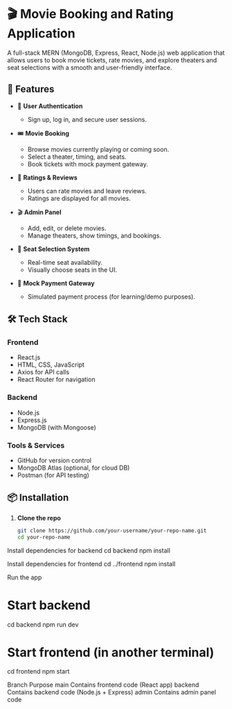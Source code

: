 # 🎬 Movie Booking and Rating Application

A full-stack MERN (MongoDB, Express, React, Node.js) web application that allows users to book movie tickets, rate movies, and explore theaters and seat selections with a smooth and user-friendly interface.

## 🚀 Features

- 🔐 **User Authentication**
  - Sign up, log in, and secure user sessions.

- 🎟️ **Movie Booking**
  - Browse movies currently playing or coming soon.
  - Select a theater, timing, and seats.
  - Book tickets with mock payment gateway.

- 🌟 **Ratings & Reviews**
  - Users can rate movies and leave reviews.
  - Ratings are displayed for all movies.

- 🎬 **Admin Panel**
  - Add, edit, or delete movies.
  - Manage theaters, show timings, and bookings.

- 💺 **Seat Selection System**
  - Real-time seat availability.
  - Visually choose seats in the UI.

- 🧾 **Mock Payment Gateway**
  - Simulated payment process (for learning/demo purposes).

## 🛠️ Tech Stack

### Frontend
- React.js
- HTML, CSS, JavaScript
- Axios for API calls
- React Router for navigation

### Backend
- Node.js
- Express.js
- MongoDB (with Mongoose)

### Tools & Services
- GitHub for version control
- MongoDB Atlas (optional, for cloud DB)
- Postman (for API testing)

## 📦 Installation

1. **Clone the repo**
   ```bash
   git clone https://github.com/your-username/your-repo-name.git
   cd your-repo-name
   
Install dependencies for backend
cd backend
npm install

Install dependencies for frontend
cd ../frontend
npm install

Run the app
# Start backend
cd backend
npm run dev

# Start frontend (in another terminal)
cd frontend
npm start


Branch	Purpose
main	Contains frontend code (React app)
backend	Contains backend code (Node.js + Express)
admin	Contains admin panel code
